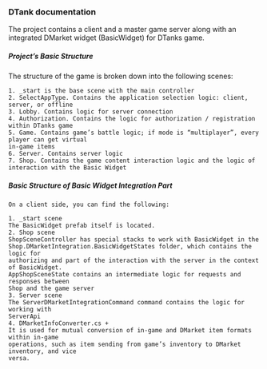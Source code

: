 ### DTank documentation

The project contains a client and a master game server along with an integrated DMarket widget
(BasicWidget) for DTanks game.

##### Project’s Basic Structure

The structure of the game is broken down into the following scenes:

    1. _start is the base scene with the main controller
    2. SelectAppType. Contains the application selection logic: client, server, or offline
    3. Lobby. Contains logic for server connection
    4. Authorization. Contains the logic for authorization / registration within DTanks game
    5. Game. Contains game’s battle logic; if mode is “multiplayer”, every player can get virtual
    in-game items
    6. Server. Contains server logic
    7. Shop. Contains the game content interaction logic and the logic of interaction with the Basic Widget

##### Basic Structure of Basic Widget Integration Part

	On a client side, you can find the following:
        
    1. _start scene
    The BasicWidget prefab itself is located.
    2. Shop scene
    ShopSceneController has special stacks to work with BasicWidget in the
    Shop.DMarketIntegration.BasicWidgetStates folder, which contains the logic for
    authorizing and part of the interaction with the server in the context of BasicWidget.
    AppShopSceneState contains an intermediate logic for requests and responses between
    Shop and the game server
    3. Server scene
    The ServerDMarketIntegrationCommand command contains the logic for working with
    ServerApi
    4. DMarketInfoConverter.cs +
    It is used for mutual conversion of in-game and DMarket item formats within in-game
    operations, such as item sending from game’s inventory to DMarket inventory, and vice
    versa.
